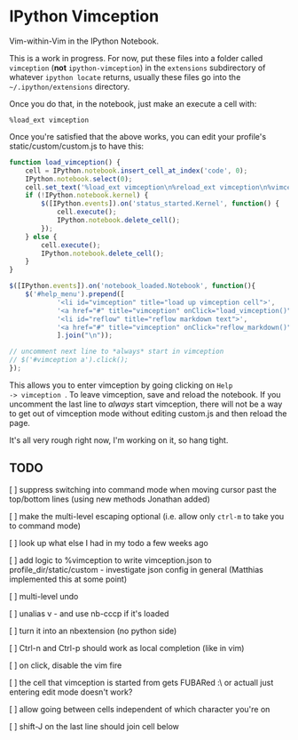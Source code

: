 IPython Vimception
==================

Vim-within-Vim in the IPython Notebook.

This is a work in progress. For now, put these files into a folder called
`vimception` (**not** `ipython-vimception`) in the `extensions` subdirectory of whatever `ipython locate`
returns, usually these files go into the `~/.ipython/extensions` directory.

Once you do that, in the notebook, just make an execute a cell with:

    %load_ext vimception

Once you're satisfied that the above works, you can edit your profile's
static/custom/custom.js to have this:

```javascript
function load_vimception() {
    cell = IPython.notebook.insert_cell_at_index('code', 0);
    IPython.notebook.select(0);
    cell.set_text('%load_ext vimception\n%reload_ext vimception\n%vimception');
    if (!IPython.notebook.kernel) {
        $([IPython.events]).on('status_started.Kernel', function() {
            cell.execute();
            IPython.notebook.delete_cell();
        });
    } else { 
        cell.execute();
        IPython.notebook.delete_cell();
    }
}

$([IPython.events]).on('notebook_loaded.Notebook', function(){
    $('#help_menu').prepend([
            '<li id="vimception" title="load up vimception cell">',
            '<a href="#" title="vimception" onClick="load_vimception()">vimception</a></li>',
            '<li id="reflow" title="reflow markdown text">',
            '<a href="#" title="vimception" onClick="reflow_markdown()">reflow text</a></li>',
            ].join("\n"));

// uncomment next line to *always* start in vimception
// $('#vimception a').click();
});
```

This allows you to enter vimception by going clicking on <code>Help ->
vimception </code>. To leave vimception, save and reload the notebook. If you
uncomment the last line to *always* start vimception, there will not be a way to
get out of vimception mode without editing custom.js and then reload the page.


It's all very rough right now, I'm working on it, so hang tight.

TODO
----

 [ ] suppress switching into command mode when moving cursor past the top/bottom
     lines (using new methods Jonathan added)

 [ ] make the multi-level escaping optional (i.e. allow only `ctrl-m` to take
     you to command mode)
 
 [ ] look up what else I had in my todo a few weeks ago

 [ ] add logic to %vimception to write vimception.json to profile_dir/static/custom
	- investigate json config in general (Matthias implemented this at some point)

[ ] multi-level undo

[ ] unalias v - and use nb-cccp if it's loaded 

[ ] turn it into an nbextension (no python side)

[ ] Ctrl-n and Ctrl-p should work as local completion (like in vim)

[ ] on click, disable the vim fire

[ ] the cell that vimception is started from gets FUBARed  :\ or actuall just
    entering edit mode doesn't work?

[ ] allow going between cells independent of which character you're on

[ ] shift-J on the last line should join cell below
